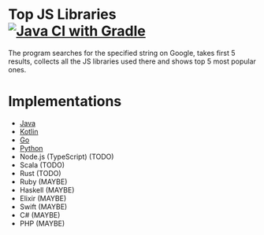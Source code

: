 # Top JS Libraries [![Java CI with Gradle](https://github.com/peshrus/top-js-libraries/actions/workflows/gradle.yml/badge.svg)](https://github.com/peshrus/top-js-libraries/actions/workflows/gradle.yml)

The program searches for the specified string on Google, takes first 5 results, collects all the JS
libraries used there and shows top 5 most popular ones.

# Implementations

- [Java](java/src/main/java/com/peshchuk/topjslibs)
- [Kotlin](kotlin/src/main/kotlin/com/peshchuk/topjslibs)
- [Go](go/topjslibs)
- [Python](python/main/topjslibs)
- Node.js (TypeScript) (TODO)
- Scala (TODO)
- Rust (TODO)
- Ruby (MAYBE)
- Haskell (MAYBE)
- Elixir (MAYBE)
- Swift (MAYBE)
- C# (MAYBE)
- PHP (MAYBE)